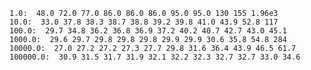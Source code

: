     1.0:  48.0 72.0 77.0 86.0 86.0 86.0 95.0 95.0 130 155 1.96e3
    10.0:  33.0 37.8 38.3 38.7 38.8 39.2 39.8 41.0 43.9 52.8 117
    100.0:  29.7 34.8 36.2 36.8 36.9 37.2 40.2 40.7 42.7 43.0 45.1
    1000.0:  29.6 29.7 29.8 29.8 29.8 29.9 29.9 30.6 35.8 54.8 284
    10000.0:  27.0 27.2 27.2 27.3 27.7 29.8 31.6 36.4 43.9 46.5 61.7
    100000.0:  30.9 31.5 31.7 31.9 32.1 32.2 32.3 32.7 32.7 33.0 34.6
